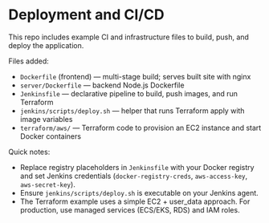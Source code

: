 # Deployment and CI/CD

This repo includes example CI and infrastructure files to build, push, and deploy the application.

Files added:
- `Dockerfile` (frontend) — multi-stage build; serves built site with nginx
- `server/Dockerfile` — backend Node.js Dockerfile
- `Jenkinsfile` — declarative pipeline to build, push images, and run Terraform
- `jenkins/scripts/deploy.sh` — helper that runs Terraform apply with image variables
- `terraform/aws/` — Terraform code to provision an EC2 instance and start Docker containers

Quick notes:
- Replace registry placeholders in `Jenkinsfile` with your Docker registry and set Jenkins credentials (`docker-registry-creds`, `aws-access-key`, `aws-secret-key`).
- Ensure `jenkins/scripts/deploy.sh` is executable on your Jenkins agent.
- The Terraform example uses a simple EC2 + user_data approach. For production, use managed services (ECS/EKS, RDS) and IAM roles.
